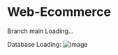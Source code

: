 # Web-Ecommerce
Branch main
Loading...

Database Loading:
![image](https://github.com/hung23112001/Web-Ecommerce/assets/88154482/21b91094-92d0-4f3e-9cb0-25d2c8511467)
